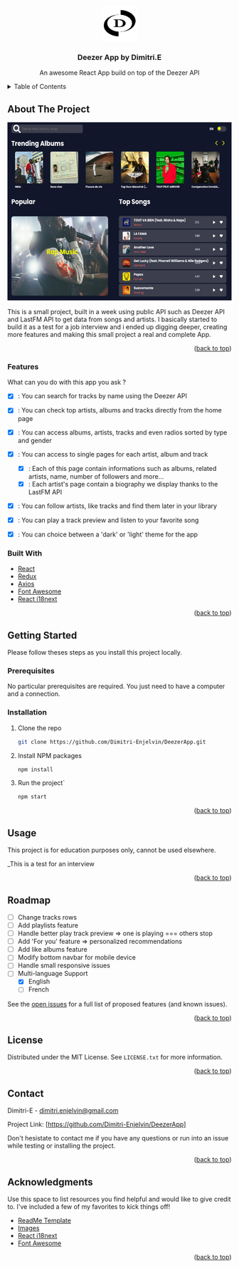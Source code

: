 <div id="top"></div>

<!-- PROJECT LOGO -->
<br />
<div align="center">
  <a href="https://github.com/Dimitri-Enjelvin/DeezerApp">
    <img src="./public/icon.png" alt="Logo" width="80" height="80">
  </a>

  <h3 align="center">Deezer App by Dimitri.E</h3>

  <p align="center">
    An awesome React App build on top of the Deezer API
    <br />
  </p>
</div>



<!-- TABLE OF CONTENTS -->
<details>
  <summary>Table of Contents</summary>
  <ol>
    <li>
      <a href="#about-the-project">About The Project</a>
      <ul>
        <li><a href="#built-with">Built With</a></li>
      </ul>
    </li>
    <li>
      <a href="#getting-started">Getting Started</a>
      <ul>
        <li><a href="#prerequisites">Prerequisites</a></li>
        <li><a href="#installation">Installation</a></li>
      </ul>
    </li>
    <li><a href="#usage">Usage</a></li>
    <li><a href="#roadmap">Roadmap</a></li>
    <li><a href="#contributing">Contributing</a></li>
    <li><a href="#license">License</a></li>
    <li><a href="#contact">Contact</a></li>
    <li><a href="#acknowledgments">Acknowledgments</a></li>
  </ol>
</details>



<!-- ABOUT THE PROJECT -->
## About The Project


<div align="center">
    <img src="./src/assets/readme/screenshot-home-page.png" alt="Logo" width="600" height="400">
</div>


This is a small project, built in a week using public API such as Deezer API and LastFM API to get data from songs and artists.
I basically started to build it as a test for a job interview and i ended up digging deeper, creating more features and making this small project a real and complete App.


<p align="right">(<a href="#top">back to top</a>)</p>


### Features

What can you do with this app you ask ?

- [x] : You can search for tracks by name using the Deezer API
- [x] : You can check top artists, albums and tracks directly from the home page
- [x] : You can access albums, artists, tracks and even radios sorted by type and gender
- [x] : You can access to single pages for each artist, album and track
    - [x] : Each of this page contain informations such as albums, related artists, name, number of followers and more...
    - [x] : Each artist's page contain a biography we display thanks to the LastFM API
- [x] : You can follow artists, like tracks and find them later in your library
- [x] : You can play a track preview and listen to your favorite song
- [x] : You can choice between a 'dark' or 'light' theme for the app 



### Built With

* [React](https://reactjs.org/)
* [Redux](https://redux-toolkit.js.org/)
* [Axios](https://axios-http.com/)
* [Font Awesome](https://fontawesome.com/)
* [React i18next](https://react.i18next.com/)

<p align="right">(<a href="#top">back to top</a>)</p>



<!-- GETTING STARTED -->
## Getting Started

Please follow theses steps as you install this project locally.

### Prerequisites

No particular prerequisites are required. You just need to have a computer and a connection.

### Installation


1. Clone the repo
   ```sh
   git clone https://github.com/Dimitri-Enjelvin/DeezerApp.git
   ```
3. Install NPM packages
   ```sh
   npm install
   ```
4. Run the project`
   ```sh
   npm start
   ```

<p align="right">(<a href="#top">back to top</a>)</p>



<!-- USAGE EXAMPLES -->
## Usage

This project is for education purposes only, cannot be used elsewhere. 

_This is a test for an interview


<p align="right">(<a href="#top">back to top</a>)</p>



<!-- ROADMAP -->
## Roadmap

- [ ] Change tracks rows
- [ ] Add playlists feature
- [ ] Handle better play track preview => one is playing === others stop
- [ ] Add 'For you' feature => personalized recommendations
- [ ] Add like albums feature
- [ ] Modify bottom navbar for mobile device
- [ ] Handle small responsive issues
- [ ] Multi-language Support
    - [x] English
    - [ ] French

See the [open issues](https://github.com/Dimitri-Enjelvin/DeezerApp/issues) for a full list of proposed features (and known issues).

<p align="right">(<a href="#top">back to top</a>)</p>


<!-- LICENSE -->
## License

Distributed under the MIT License. See `LICENSE.txt` for more information.

<p align="right">(<a href="#top">back to top</a>)</p>



<!-- CONTACT -->
## Contact

Dimitri-E - dimitri.enjelvin@gmail.com

Project Link: [https://github.com/Dimitri-Enjelvin/DeezerApp]

Don't hesistate to contact me if you have any questions or run into an issue while testing or installing the project.

<p align="right">(<a href="#top">back to top</a>)</p>



<!-- ACKNOWLEDGMENTS -->
## Acknowledgments

Use this space to list resources you find helpful and would like to give credit to. I've included a few of my favorites to kick things off!

* [ReadMe Template](https://github.com/othneildrew/Best-README-Template)
* [Images](https://www.pexels.com/)
* [React i18next](https://react.i18next.com/)
* [Font Awesome](https://fontawesome.com)

<p align="right">(<a href="#top">back to top</a>)</p>